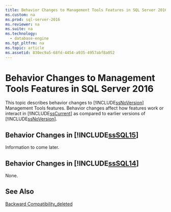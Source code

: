 ```yaml
---
title: Behavior Changes to Management Tools Features in SQL Server 2016
ms.custom: na
ms.prod: sql-server-2016
ms.reviewer: na
ms.suite: na
ms.technology: 
  - database-engine
ms.tgt_pltfrm: na
ms.topic: article
ms.assetid: 830ec9a5-68fd-4454-a935-4957abf8a052
---
```

# Behavior Changes to Management Tools Features in SQL Server 2016
  This topic describes behavior changes to [!INCLUDE[ssNoVersion](../../Topics/TopicNameContainA/includes/ssNoVersion_md.md)] Management Tools features. Behavior changes affect how features work or interact in [!INCLUDE[ssCurrent](../../Topics/TopicNameContainA/includes/ssCurrent_md.md)] as compared to earlier versions of [!INCLUDE[ssNoVersion](../../Topics/TopicNameContainA/includes/ssNoVersion_md.md)].  
  
## Behavior Changes in [!INCLUDE[ssSQL15](../../Topics/TopicNameContainA/includes/ssSQL15_md.md)]  
 Information to come later.  
  
## Behavior Changes in [!INCLUDE[ssSQL14](../../Topics/TopicNameContainA/includes/ssSQL14_md.md)]  
 None.  
  
## See Also  
 [Backward Compatibility_deleted](../Topic/Backward%20Compatibility_deleted.md)  
  
  